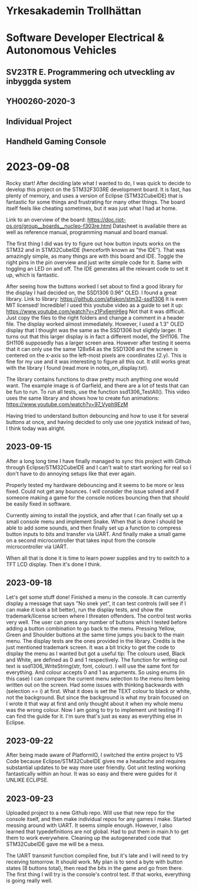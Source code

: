 # Yrkesakademin Trollhättan
# Software Developer Electrical & Autonomous Vehicles

## SV23TR E. Programmering och utveckling av inbyggda system
## YH00260-2020-3

## Individual Project
## Handheld Gaming Console

# 2023-09-08
Rocky start!
After deciding late what I wanted to do, I was quick to decide to develop this project on the STM32F303RE development board. It is fast, has plenty of memory, and uses a version of Eclipse (STM32CubeIDE) that is fantastic for some things and frustrating for many other things. The board itself feels like cheating sometimes, but it was just what I had at home.

Link to an overview of the board: https://doc.riot-os.org/group__boards__nucleo-f303re.html
Datasheet is available there as well as reference manual, programming manual and board manual.

The first thing I did was try to figure out how button inputs works on the STM32 and in STM32CubeIDE (henceforth known as "the IDE"). That was amazingly simple, as many things are with this board and IDE. Toggle the right pins in the pin overview and just write simple code for it. Same with toggling an LED on and off. The IDE generates all the relevant code to set it up, which is fantastic.

After seeing how the buttons worked I set about to find a good library for the display I had decided on, the SSD1306 0.96" OLED. I found a great library.
Link to library: https://github.com/afiskon/stm32-ssd1306
It is even MIT licensed! Incredible!
I used this youtube video as a guide to set it up: https://www.youtube.com/watch?v=z1Px6emHIeg
Not that it was difficult. Just copy the files to the right folders and change a comment in a header file.
The display worked almost immediately. However, I used a 1.3" OLED display that I thought was the same as the SSD1306 but slightly larger. It turns out that this larger display is in fact a different model, the SH1106. The SH1106 supposedly has a larger screen area. However after testing it seems that it can only use the same 128x64 as the SSD1306 and the screen is centered on the x-axis so the left-most pixels are coordinates (2.y). This is fine for my use and it was interesting to figure all this out. It still works great with the library I found (read more in notes_on_display.txt).

The library contains functions to draw pretty much anything one would want. The example image is of Garfield, and there are a lot of tests that can be fun to run. To run all tests, use the function ssd1306_TestAll().
This video uses the same library and shows how to create fun animations: https://www.youtube.com/watch?v=97_Vyph9EzM

Having tried to understand button debouncing and how to use it for several buttons at once, and having decided to only use one joystick instead of two, I think today was alright.

## 2023-09-15
After a long long time I have finally managed to sync this project with Github through Eclipse/STM32CubeIDE and I can't wait to start working for real so I don't have to do annoying setups like that ever again.

Properly tested my hardware debouncing and it seems to be more or less fixed. Could not get any bounces. I will consider the issue solved and if someone making a game for the console notices bouncing then that should be easily fixed in software.

Currently aiming to install the joystick, and after that I can finally set up a small console menu and implement Snake. When that is done I should be able to add some sounds, and then finally set up a function to compress button inputs to bits and transfer via UART. And finally make a small game on a second microcontroller that takes input from the console microcontroller via UART.

When all that is done it is time to learn power supplies and try to switch to a TFT LCD display. Then it's done I think.

## 2023-09-18
Let's get some stuff done!
Finished a menu in the console. It can currently display a message that says "No snek yet", it can test controls (will see if I can make it look a bit better), run the display tests, and show the trademark/license screen where I threaten offenders.
The control test works very well. The user can press any number of buttons which I tested before adding a button combination to go back to the menu. Pressing Yellow, Green and Shoulder buttons at the same time jumps you back to the main menu.
The display tests are the ones provided in the library. Credits is the just mentioned trademark screen.
It was a bit tricky to get the code to display the menu as I wanted but got a useful tip:
The colours used, Black and White, are defined as 0 and 1 respectively. The function for writing out text is ssd1306_WriteString(str, font, colour). I will use the same font for everything. And colour accepts 0 and 1 as arguments. So using enums (in this case) I can compare the current menu selection to the menu item being written out on the screen.
Had some issues with thinking backwards with
(selection == i)
at first. What it does is set the TEXT colour to black or white, not the background. But since the background is what my brain focused on I wrote it that way at first and only thought about it when my whole menu was the wrong colour.
Now I am going to try to implement unit testing if I can find the guide for it. I'm sure that's just as easy as everything else in Eclipse.

## 2023-09-22
After being made aware of PlatformIO, I switched the entire project to VS Code because Eclipse/STM32CubeIDE gives me a headache and requires substantial updates to be way more user friendly.
Got unit testing working fantastically within an hour. It was so easy and there were guides for it UNLIKE ECLIPSE.

## 2023-09-23
Uploaded project to a new Github repo. Will use that new repo for the console itself, and then make individual repos for any games I make.
Started messing around with UART. It seems simple enough. However, I also learned that typedefinitions are not global. Had to put them in main.h to get them to work everywhere.
Cleaning up the autogenerated code that STM32CubeIDE gave me will be a mess.

The UART transmit function compiled fine, but it's late and I will need to try receiving tomorrow. It should work.
My plan is to send a byte with button states (8 buttons total), then read the bits in the game and go from there. The first thing I will try is the console's control test. If that works, everything is going really well.